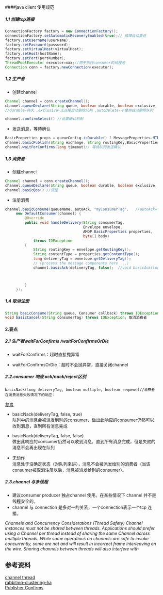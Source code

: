 ####java client 使用规范


##### 1.1 创建tcp连接

```java
ConnectionFactory factory = new ConnectionFactory();
connectionFactory.setAutomaticRecoveryEnabled(true);// 故障自动重连
factory.setUsername(userName);
factory.setPassword(password);
factory.setVirtualHost(virtualHost);
factory.setHost(hostName);
factory.setPort(portNumber);
ThreadPoolExecutor executor=xxx;//用于执行consumer的线程池
Connection conn = factory.newConnection(executor);
```

##### 1.2 生产者

* 创建channel

```java
Channel channel = conn.createChannel();
channel.queueDeclare(String queue, boolean durable, boolean exclusive, boolean autoDelete, Map<String, Object> arguments);
//durable-持久 ,exclusive-无连接自动删除队列 ,autoDelete-不使用自动删除队列

channel.confirmSelect() //设置确认机制
```

* 发送消息，等待确认

```java
BasicProperties props = queueConfig.isDurable() ? MessageProperties.MINIMAL_PERSISTENT_BASIC: MessageProperties.MINIMAL_BASIC
channel.basicPublish(String exchange, String routingKey,BasicProperties props, byte[] body);//发送消息
channel.waitForConfirms(long timeout)// 等待队列发送确认
```

##### 1.3 消费者

* 创建channel

```java
Channel channel = conn.createChannel();
channel.queueDeclare(String queue, boolean durable, boolean exclusive, boolean autoDelete, Map<String, Object> arguments);
channel.basicQos() //流控
```

* 注册消费

```java
channel.basicConsume(queueName, autoAck, "myConsumerTag",   //autoAck=false queue等consumer 发送确认才删除消息
     new DefaultConsumer(channel) {
         @Override
         public void handleDelivery(String consumerTag,
                                    Envelope envelope,
                                    AMQP.BasicProperties properties,
                                    byte[] body)
             throws IOException
         {
             String routingKey = envelope.getRoutingKey();
             String contentType = properties.getContentType();
             long deliveryTag = envelope.getDeliveryTag();
             // (process the message components here ...)
             channel.basicAck(deliveryTag, false);  //void basicAck(long deliveryTag, boolean multiple) throws IOException; multiple表示是否一次确认多个



         }
     });
```

##### 1.4 取消注册

```java
String basicConsume(String queue, Consumer callback) throws IOException; 返回为消费者生成的随机名字
void basicCancel(String consumerTag) throws IOException; 取消消费者
```


#### 2.要点


##### 2.1 生产者waitForConfirms /waitForConfirmsOrDie

* waitForConfirms：超时直接抛异常

* waitForConfirmsOrDie：超时不会抛异常，直接关闭channel

##### 2.2.consumer 响应 ack/nack/reject区别

```
basicNack(long deliveryTag, boolean multiple, boolean requeue)//消费者在消费消息失败情况下的响应：
```
[参考](http://stackoverflow.com/questions/24107913/how-to-requeue-messages-in-rabbitmq?answertab=votes#tab-top)

* basicNack(deliveryTag, false, true)   
   队列中的消息会被派发到别的consumer，做出此响应的consumer仍然可以收到消息，直到所有消息完成

* basicNack(deliveryTag, false, false)    
   做出此响应的consumer仍然可以收到消息，直到所有消息完成，但是失败的消息不会再出现在队列

* 无动作   
   消息处于没确定状态（对队列来讲），消息不会被派发给别的消费者（当该consumer被取消注册以后，消息被派发给别的consumer）。
 

##### 2.3.channel 与多线程



* 建议consumer producer 独占channel 使用。在某些情况下 channel 并不是线程安全的。
* channel 与 connection 是多对一的关系，一个connection表示一个tcp 连接。



 
_Channels and Concurrency Considerations (Thread Safety)
Channel instances must not be shared between threads. 
Applications should prefer using a Channel per thread instead of sharing the same  Channel across multiple threads. While some operations on channels are safe to invoke concurrently, some are not and will result in incorrect frame interleaving on the wire. Sharing channels between threads will also interfere with_
 

参考资料
-------
[channel thread](http://www.rabbitmq.com/api-guide.html#channel-threads)   
[rabbitmq-clustering-ha](http://88250.b3log.org/rabbitmq-clustering-ha)   
[Publisher Confirms](http://www.rabbitmq.com/confirms.html)
